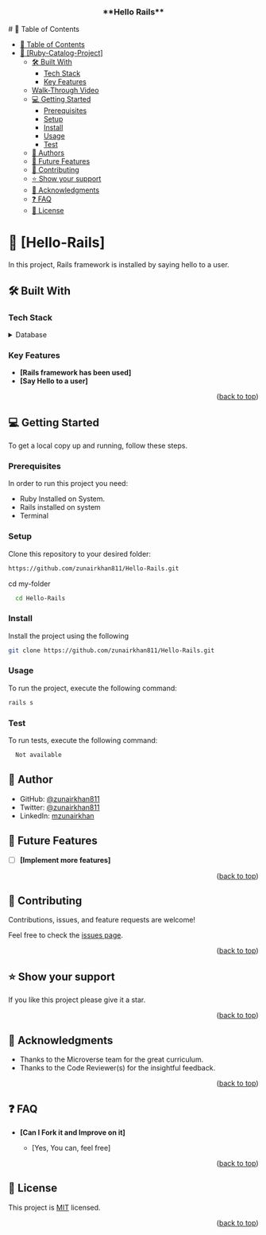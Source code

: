 <a name="readme-top"></a>
<div align='center'>
  <h3><b>**Hello Rails**</b></h3>

</div>
# 📗 Table of Contents

- [📗 Table of Contents](#-table-of-contents)
- [📖 \[Ruby-Catalog-Project\] ](#-ruby-catalog-project-)
  - [🛠 Built With ](#-built-with-)
    - [Tech Stack ](#tech-stack-)
    - [Key Features ](#key-features-)
  - [Walk-Through Video](#walk-through-video)
  - [💻 Getting Started ](#-getting-started-)
    - [Prerequisites](#prerequisites)
    - [Setup](#setup)
    - [Install](#install)
    - [Usage](#usage)
    - [Test](#test)
  - [👥 Authors ](#-authors-)
  - [🔭 Future Features ](#-future-features-)
  - [🤝 Contributing ](#-contributing-)
  - [⭐️ Show your support ](#️-show-your-support-)
  - [🙏 Acknowledgments ](#-acknowledgments-)
  - [❓ FAQ ](#-faq-)
  - [📝 License ](#-license-)

<!-- PROJECT DESCRIPTION -->

# 📖 [Hello-Rails] <a name="about-project"></a>
In this project, Rails framework is installed by saying hello to a user.

## 🛠 Built With <a name="built-with"></a>

### Tech Stack <a name="tech-stack"></a>


<details>
<summary>Database</summary>
  <ul>
    <li><a href="https://www.ruby-lang.org/en/">Ruby</a></li>
    <li><a href="https://guides.rubyonrails.org/getting_started.html">Rails</a></li>
  </ul>
</details>

<!-- Features -->

### Key Features <a name="key-features"></a>

- **[Rails framework has been used]**
- **[Say Hello to a user]**

<p align="right">(<a href="#readme-top">back to top</a>)</p>

<!-- Walk-Through Video -->

<!-- GETTING STARTED -->

## 💻 Getting Started <a name="getting-started"></a>


To get a local copy up and running, follow these steps.

### Prerequisites

In order to run this project you need:

- Ruby Installed on System.
- Rails installed on system
- Terminal

### Setup


Clone this repository to your desired folder:
```sh
https://github.com/zunairkhan811/Hello-Rails.git
```
cd my-folder
```sh
  cd Hello-Rails
```
### Install
Install the project using the following 
```sh
git clone https://github.com/zunairkhan811/Hello-Rails.git
```
### Usage 
To run the project, execute the following command:
```sh
rails s
```

### Test
To run tests, execute the following command:
```sh
  Not available
```

<!-- AUTHOR -->
## 👥 Author <a name="authors"></a>

- GitHub: [@zunairkhan811](https://github.com/zunairkhan811)
- Twitter: [@zunairkhan811](https://twitter.com/zunairkhan811)
- LinkedIn: [mzunairkhan](https://www.linkedin.com/in/mzunairkhan)


<!-- FUTURE FEATURES -->

## 🔭 Future Features <a name="future-features"></a>

- [ ] **[Implement more features]**

<p align="right">(<a href="#readme-top">back to top</a>)</p>

<!-- CONTRIBUTING -->

## 🤝 Contributing <a name="contributing"></a>

Contributions, issues, and feature requests are welcome!

Feel free to check the [issues page](https://github.com/zunairkhan811/Hello-Rails/issues).

<p align="right">(<a href="#readme-top">back to top</a>)</p>

<!-- SUPPORT -->

## ⭐️ Show your support <a name="support"></a>


If you like this project please give it a star.

<p align="right">(<a href="#readme-top">back to top</a>)</p>

<!-- ACKNOWLEDGEMENTS -->

## 🙏 Acknowledgments <a name="acknowledgements"></a>

- Thanks to the Microverse team for the great curriculum.
- Thanks to the Code Reviewer(s) for the insightful feedback.



<p align="right">(<a href="#readme-top">back to top</a>)</p>

<!-- FAQ (optional) -->


## ❓ FAQ <a name="faq"></a>


- **[Can I Fork it and Improve on it]**

  - [Yes, You can, feel free]


<p align="right">(<a href="#readme-top">back to top</a>)</p>

<!-- LICENSE -->

## 📝 License <a name="license"></a>

This project is [MIT](./LICENSE) licensed.

<p align="right">(<a href="#readme-top">back to top</a>)</p>

